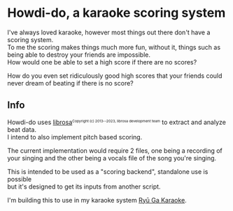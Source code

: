 # Howdi-do, a karaoke scoring system

I've always loved karaoke, however most things out there 
don't have a scoring system.  
To me the scoring makes things much more fun, 
without it, things such as being able to destroy your friends are impossible.  
How would one be able to set a high score if there are no scores?  

How do you even set ridiculously good high scores that your friends
 could never dream of beating if there is no score?

## Info
Howdi-do uses <a href = "https://github.com/librosa/librosa">librosa</a><sub><sup><sup>Copyright (c) 2013--2023, librosa development team</sup></sup></sub> to
extract and analyze beat data.  
I intend to also implement pitch based scoring.
  
The current implementation would require 2
files, one being a recording of your singing and the other being a vocals file
of the song you're singing.

This is intended to be used as a "scoring backend", standalone use is possible  
but it's designed to get its inputs from another script.

I'm building this to use in my karaoke system <a href = "https://github.com/HyPerMax5/RyuGaKaraoke">Ryū Ga Karaoke</a>.


